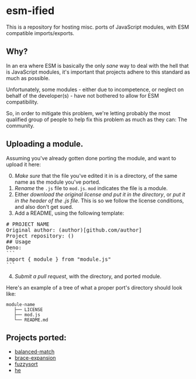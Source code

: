 # esm-ified

This is a repository for hosting misc. ports of JavaScript modules, with ESM
compatible imports/exports.

## Why?

In an era where ESM is basically the only _sane_ way to deal with the hell that
is JavaScript modules, it's important that projects adhere to this standard as
much as possible.

Unfortunately, some modules - either due to incompetence, or neglect on behalf
of the developer(s) - have not bothered to allow for ESM compatibility.

So, in order to mitigate this problem, we're letting probably the most qualified
group of people to help fix this problem as much as they can: The community.

## Uploading a module.

Assuming you've already gotten done porting the module, and want to upload it
here:

0. _Make sure_ that the file you've edited it in is a directory, of the same
   name as the module you've ported.
1. _Rename_ the `.js` file to `mod.js`. `mod` indicates the file is a module.
2. Either _download the original license and put it in the directory_, or _put
   it in the header of the .js file_. This is so we follow the license
   conditions, and also don't get sued.
3. Add a README, using the following template:

<pre>
# PROJECT NAME
Original author: (author)[github.com/author]
Project repository: ()
## Usage
Deno:
```
import { module } from "module.js"
```
</pre>

4. *Submit a pull request*, with the directory, and ported module.

Here's an example of a tree of what a proper port's directory should look like:

```
module-name
   ├── LICENSE
   ├── mod.js
   └── README.md
```

<!-- We'll add the original link to ported module, when PR is accepted -->
## Projects ported:
* [balanced-match](https://github.com/juliangruber/balanced-match)
* [brace-expansion](https://github.com/juliangruber/brace-expansion)
* [fuzzysort](https://github.com/farzher/fuzzysort)
* [he](https://github.com/mathiasbynens/he)
